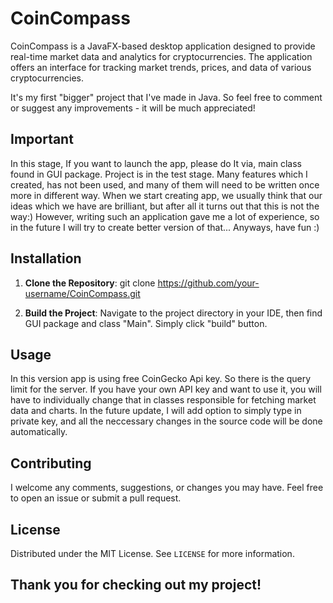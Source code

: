 # CoinCompass

CoinCompass is a JavaFX-based desktop application designed to provide real-time market data and analytics for cryptocurrencies. The application offers an interface for tracking market trends, prices, and data of various cryptocurrencies.

It's my first "bigger" project that I've made in Java. So feel free to comment or suggest any improvements - it will be much appreciated!

## Important
In this stage, If you want to launch the app, please do It via, main class found in GUI package. Project is in the test stage. Many features which I created, has not been used, and many of them will need to be written once more in different way. When we start creating app, we usually think that our ideas which we have are brilliant, but after all it turns out that this is not the way:) However, writing such an application gave me a lot of experience, so in the future I will try to create better version of that... Anyways, have fun :)

## Installation
1. **Clone the Repository**:
   git clone https://github.com/your-username/CoinCompass.git

2. **Build the Project**:
   Navigate to the project directory in your IDE, then find GUI package and class "Main". Simply click "build" button.

## Usage
In this version app is using free CoinGecko Api key. So there is the query limit for the server. If you have your own API key and want to use it, you will have to individually change that in classes responsible for fetching market data and charts. In the future update, I will add option to simply type in private key, and all the neccessary changes in the source code will be done automatically.

## Contributing
I welcome any comments, suggestions, or changes you may have. Feel free to open an issue or submit a pull request.

## License
Distributed under the MIT License. See `LICENSE` for more information.

## Thank you for checking out my project!

